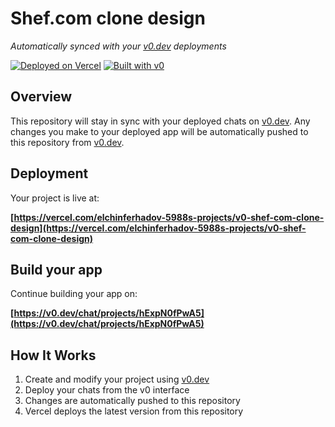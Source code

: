 # Shef.com clone design

*Automatically synced with your [v0.dev](https://v0.dev) deployments*

[![Deployed on Vercel](https://img.shields.io/badge/Deployed%20on-Vercel-black?style=for-the-badge&logo=vercel)](https://vercel.com/elchinferhadov-5988s-projects/v0-shef-com-clone-design)
[![Built with v0](https://img.shields.io/badge/Built%20with-v0.dev-black?style=for-the-badge)](https://v0.dev/chat/projects/hExpN0fPwA5)

## Overview

This repository will stay in sync with your deployed chats on [v0.dev](https://v0.dev).
Any changes you make to your deployed app will be automatically pushed to this repository from [v0.dev](https://v0.dev).

## Deployment

Your project is live at:

**[https://vercel.com/elchinferhadov-5988s-projects/v0-shef-com-clone-design](https://vercel.com/elchinferhadov-5988s-projects/v0-shef-com-clone-design)**

## Build your app

Continue building your app on:

**[https://v0.dev/chat/projects/hExpN0fPwA5](https://v0.dev/chat/projects/hExpN0fPwA5)**

## How It Works

1. Create and modify your project using [v0.dev](https://v0.dev)
2. Deploy your chats from the v0 interface
3. Changes are automatically pushed to this repository
4. Vercel deploys the latest version from this repository